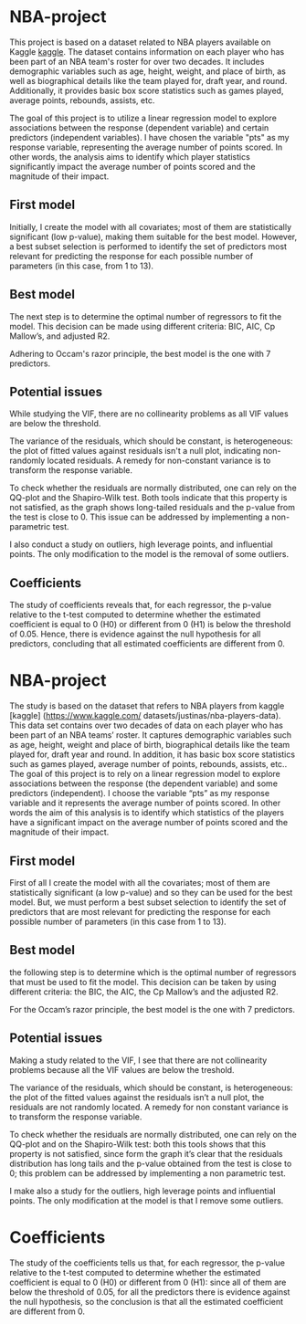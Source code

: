 # NBA-project

This project is based on a dataset related to NBA players available on Kaggle [kaggle](https://www.kaggle.com/datasets/justinas/nba-players-data). The dataset contains information on each player who has been part of an NBA team's roster for over two decades. It includes demographic variables such as age, height, weight, and place of birth, as well as biographical details like the team played for, draft year, and round. Additionally, it provides basic box score statistics such as games played, average points, rebounds, assists, etc.

The goal of this project is to utilize a linear regression model to explore associations between the response (dependent variable) and certain predictors (independent variables). I have chosen the variable "pts" as my response variable, representing the average number of points scored. In other words, the analysis aims to identify which player statistics significantly impact the average number of points scored and the magnitude of their impact.

## First model

Initially, I create the model with all covariates; most of them are statistically significant (low p-value), making them suitable for the best model. However, a best subset selection is performed to identify the set of predictors most relevant for predicting the response for each possible number of parameters (in this case, from 1 to 13).

## Best model

The next step is to determine the optimal number of regressors to fit the model. This decision can be made using different criteria: BIC, AIC, Cp Mallow’s, and adjusted R2.

Adhering to Occam's razor principle, the best model is the one with 7 predictors.

## Potential issues

While studying the VIF, there are no collinearity problems as all VIF values are below the threshold.

The variance of the residuals, which should be constant, is heterogeneous: the plot of fitted values against residuals isn't a null plot, indicating non-randomly located residuals. A remedy for non-constant variance is to transform the response variable.

To check whether the residuals are normally distributed, one can rely on the QQ-plot and the Shapiro-Wilk test. Both tools indicate that this property is not satisfied, as the graph shows long-tailed residuals and the p-value from the test is close to 0. This issue can be addressed by implementing a non-parametric test.

I also conduct a study on outliers, high leverage points, and influential points. The only modification to the model is the removal of some outliers.

## Coefficients

The study of coefficients reveals that, for each regressor, the p-value relative to the t-test computed to determine whether the estimated coefficient is equal to 0 (H0) or different from 0 (H1) is below the threshold of 0.05. Hence, there is evidence against the null hypothesis for all predictors, concluding that all estimated coefficients are different from 0.










# NBA-project
The study is based on the dataset that refers to NBA players from kaggle [kaggle] (https://www.kaggle.com/
datasets/justinas/nba-players-data). This data set contains over two decades of data on each player who
has been part of an NBA teams’ roster. It captures demographic variables such as age, height, weight and
place of birth, biographical details like the team played for, draft year and round. In addition, it has basic
box score statistics such as games played, average number of points, rebounds, assists, etc..
The goal of this project is to rely on a linear regression model to explore associations between the
response (the dependent variable) and some predictors (independent). I choose the variable “pts” as my
response variable and it represents the average number of points scored. In other words the aim of this
analysis is to identify which statistics of the players have a significant impact on the average number of
points scored and the magnitude of their impact.

## First model

First of all I create the model with all the covariates; most of them are statistically significant (a low p-value) and so
they can be used for the best model. But, we must perform a best subset selection to identify the set of
predictors that are most relevant for predicting the response for each possible number of parameters (in this
case from 1 to 13).

## Best model

the following step is to determine which is
the optimal number of regressors that must be used to fit the model. This decision can be taken by using
different criteria: the BIC, the AIC, the Cp Mallow’s and the adjusted R2.

For the Occam’s razor principle, the best model is the one with 7 predictors.

## Potential issues

Making a study related to the VIF, I see that there are not collinearity problems because all the VIF values are below the treshold.

The variance of the residuals, which should be constant, is heterogeneous: the plot of the fitted values against the residuals isn’t a null plot, the residuals are not randomly located. A remedy for non constant variance is to transform the response variable.

To check whether the residuals are normally distributed, one can rely on the QQ-plot and on the Shapiro-Wilk test: both this tools shows that this property is not satisfied, since form the graph it’s clear that the residuals distribution has long tails and the p-value obtained from the test is close to 0;
this problem can be addressed by implementing a non parametric test.

I make also a study for the outliers, high leverage points and influential points. The only modification at the model is that I remove some outliers.

# Coefficients

The study of the coefficients tells us that, for each regressor, the p-value relative to the t-test computed
to determine whether the estimated coefficient is equal to 0 (H0) or different from 0 (H1): since all of them
are below the threshold of 0.05, for all the predictors there is evidence against the null hypothesis, so the
conclusion is that all the estimated coefficient are different from 0.

